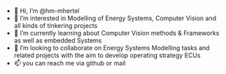 - 👋 Hi, I’m @hm-mhertel
- 👀 I’m interested in Modelling of Energy Systems, Computer Vision and all kinds of tinkering projects
- 🌱 I’m currently learning about Computer Vision methods & Frameworks as well as embedded Systems
- 💞️ I’m looking to collaborate on Energy Systems Modelling tasks and related projects with the aim to develop operating strategy ECUs
- 📫 you can reach me via github or mail

<!---
hm-mhertel/hm-mhertel is a ✨ special ✨ repository because its `README.md` (this file) appears on your GitHub profile.
You can click the Preview link to take a look at your changes.
--->
